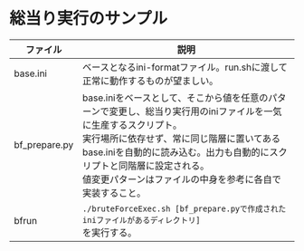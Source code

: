 # 総当り実行のサンプル
|ファイル|説明|
|-|-|
|base.ini|ベースとなるini-formatファイル。run.shに渡して正常に動作するものが望ましい。|
|bf_prepare.py| base.iniをベースとして、そこから値を任意のパターンで変更し、総当り実行用のiniファイルを一気に生産するスクリプト。<br>実行場所に依存せず、常に同じ階層に置いてあるbase.iniを自動的に読み込む。出力も自動的にスクリプトと同階層に設定される。<br>値変更パターンはファイルの中身を参考に各自で実装すること。|
|bfrun|```./bruteForceExec.sh [bf_prepare.pyで作成されたiniファイルがあるディレクトリ]```<br> を実行する。|

